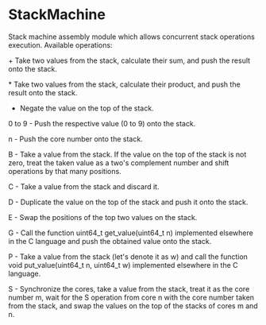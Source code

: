 # StackMachine
Stack machine assembly module which allows concurrent stack operations execution. Available operations:

\+ Take two values from the stack, calculate their sum, and push the result onto the stack.

\* Take two values from the stack, calculate their product, and push the result onto the stack.
- Negate the value on the top of the stack.

0 to 9 - Push the respective value (0 to 9) onto the stack.

n - Push the core number onto the stack.

B - Take a value from the stack. If the value on the top of the stack is not zero, treat the taken value as a two's complement number and shift operations by that many positions.

C - Take a value from the stack and discard it.

D - Duplicate the value on the top of the stack and push it onto the stack.

E - Swap the positions of the top two values on the stack.

G - Call the function uint64_t get_value(uint64_t n) implemented elsewhere in the C language and push the obtained value onto the stack.

P - Take a value from the stack (let's denote it as w) and call the function void put_value(uint64_t n, uint64_t w) implemented elsewhere in the C language.

S - Synchronize the cores, take a value from the stack, treat it as the core number m, wait for the S operation from core n with the core number taken from the stack, and swap the values on the top of the stacks of cores m and n.

